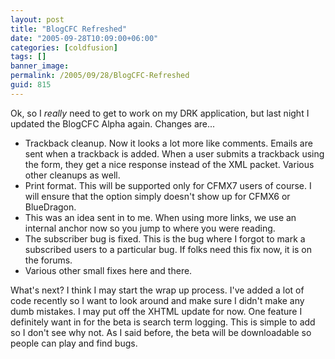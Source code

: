 ```yaml
---
layout: post
title: "BlogCFC Refreshed"
date: "2005-09-28T10:09:00+06:00"
categories: [coldfusion]
tags: []
banner_image: 
permalink: /2005/09/28/BlogCFC-Refreshed
guid: 815
---
```


Ok, so I <i>really</i> need to get to work on my DRK application, but last night I updated the BlogCFC Alpha again. Changes are...

<ul>
<li>Trackback cleanup. Now it looks a lot more like comments. Emails are sent when a trackback is added. When a user submits a trackback using the form, they get a nice response instead of the XML packet. Various other cleanups as well.
<li>Print format. This will be supported only for CFMX7 users of course. I will ensure that the option simply doesn't show up for CFMX6 or BlueDragon.
<li>This was an idea sent in to me. When using more links, we use an internal anchor now so you jump to where you were reading. 
<li>The subscriber bug is fixed. This is the bug where I forgot to mark a subscribed users to a particular bug. If folks need this fix now, it is on the forums. 
<li>Various other small fixes here and there.
</ul>

What's next? I think I may start the wrap up process. I've added a lot of code recently so I want to look around and make sure I didn't make any dumb mistakes. I may put off the XHTML update for now. One feature I definitely want in for the beta is search term logging. This is simple to add so I don't see why not. As I said before, the beta will be downloadable so people can play and find bugs.